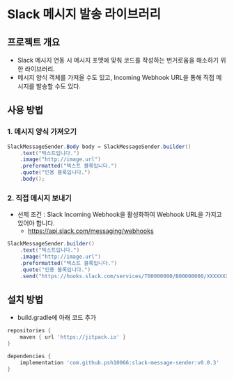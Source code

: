 # Slack 메시지 발송 라이브러리

## 프로젝트 개요

- Slack 메시지 연동 시 메시지 포맷에 맞춰 코드를 작성하는 번거로움을 해소하기 위한 라이브러리.
- 메시지 양식 객체를 가져올 수도 있고, Incoming Webhook URL을 통해 직접 메시지를 발송할 수도 있다.

## 사용 방법

### 1. 메시지 양식 가져오기

```java
SlackMessageSender.Body body = SlackMessageSender.builder()
    .text("텍스트입니다.")
    .image("http://image.url")
    .preformatted("텍스트 블록입니다.")
    .quote("인용 블록입니다.")
    .body();
```

### 2. 직접 메시지 보내기

- 선제 조건 : Slack Incoming Webhook을 활성화하여 Webhook URL을 가지고 있어야 합니다. 
  - https://api.slack.com/messaging/webhooks

```java
SlackMessageSender.builder()
    .text("텍스트입니다.")
    .image("http://image.url")
    .preformatted("텍스트 블록입니다.")
    .quote("인용 블록입니다.")
    .send("https://hooks.slack.com/services/T00000000/B00000000/XXXXXXXXXXXXXXXXXXXXXXXX");
```

## 설치 방법

- build.gradle에 아래 코드 추가

```groovy
repositories {
    maven { url 'https://jitpack.io' }
}

dependencies {
    implementation 'com.github.psh10066:slack-message-sender:v0.0.3'
}
```